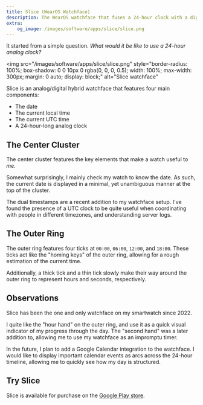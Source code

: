 ```yaml
---
title: Slice (WearOS Watchface)
description: The WearOS watchface that fuses a 24-hour clock with a digital display
extra:
    og_image: /images/software/apps/slice/slice.png
---
```


It started from a simple question. *What would it be like to use a 24-hour analog clock?*

<img
    src="/images/software/apps/slice/slice.png"
    style="border-radius: 100%; box-shadow: 0 0 10px 0 rgba(0, 0, 0, 0.5); width: 100%; max-width: 300px; margin: 0 auto; display: block;"
    alt="Slice watchface"
>

Slice is an analog/digital hybrid watchface that features four main components:

- The date
- The current local time
- The current UTC time
- A 24-hour-long analog clock

## The Center Cluster

The center cluster features the key elements that make a watch useful to *me*.

Somewhat surprisingly, I mainly check my watch to know the date. As such, the current date is displayed in a minimal, yet unambiguous manner at the top of the cluster.

The dual timestamps are a recent addition to my watchface setup. I've found the presence of a UTC clock to be quite useful when coordinating with people in different timezones, and understanding server logs.

## The Outer Ring

The outer ring features four ticks at `00:00`, `06:00`, `12:00`, and `18:00`. These ticks act like the "homing keys" of the outer ring, allowing for a rough estimation of the current time.

Additionally, a thick tick and a thin tick slowly make their way around the outer ring to represent hours and seconds, respectively.

## Observations

Slice has been the one and only watchface on my smartwatch since 2022. 

I quite like the "hour hand" on the outer ring, and use it as a quick visual indicator of my progress through the day. The "second hand" was a later addition to, allowing me to use my watchface as an impromptu timer.

In the future, I plan to add a Google Calendar integration to the watchface. I would like to display important calendar events as arcs across the 24-hour timeline, allowing me to quickly see how my day is structured.

## Try Slice

Slice is available for purchase on the [Google Play store](https://play.google.com/store/apps/details?id=com.ewpratten.wearos.slice).